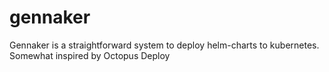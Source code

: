# gennaker
Gennaker is a straightforward system to deploy helm-charts to kubernetes. Somewhat inspired by Octopus Deploy
